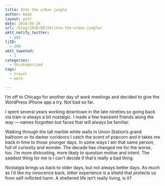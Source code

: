 ```yaml
---
title: Into the urban jungle
author: Adam
layout: post
date: 2010-05-26
url: /blog/2010/05/26/into-the-urban-jungle/
aktt_notify_twitter:
  - yes
ljID:
  - 299
aktt_tweeted:
  - 1
categories:
  - Uncategorized
tags:
  - travel
  - work

---
```

I&#8217;m off to Chicago for another day of work meetings and decided to give the WordPress iPhone app a try. Not bad so far.

I spent several years working downtown in the late nineties so going back via train is always a bit nostalgic. I made a few transient friends along the way &#8212; names forgotten but faces that will always be familiar. 

Walking through the tall marble white walls in Union Station&#8217;s grand ballroom or its darker coridoors I catch the scent of popcorn and it takes me back in time to those younger days. In some ways I am that same person, full of curiosity and wonder. The decade has changed me for the worse, too. I&#8217;m more distrusting, more likely to question motive and intent. The saddest thing for me is I can&#8217;t decide if that&#8217;s really a bad thing.

Nostalgia brings us back to older days, but not always better days. As much as I&#8217;d like my innocence back, bitter experience is a shield that protects us from self-inflicted harm. A sheltered life isn&#8217;t really living, is it?

